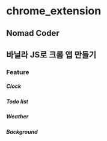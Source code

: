 # chrome_extension

## Nomad Coder 
## 바닐라 JS로 크롬 앱 만들기
### Feature
##### Clock
##### Todo list
##### Weather
##### Background
